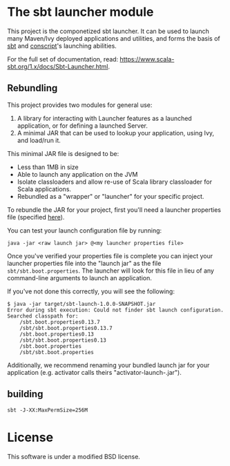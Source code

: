 # The sbt launcher module

This project is the componetized sbt launcher.   It can be used to launch many Maven/Ivy deployed applications
and utilities, and forms the basis of [sbt](https://github.com/sbt/sbt)
and [conscript](https://github.com/foundweekends/conscript)'s launching
abilities.

For the full set of documentation, read: <https://www.scala-sbt.org/1.x/docs/Sbt-Launcher.html>.

## Rebundling

This project provides two modules for general use:

1. A library for interacting with Launcher features as a launched application, or for defining a launched Server.
2. A minimal JAR that can be used to lookup your application, using Ivy, and load/run it.

This minimal JAR file is designed to be:

* Less than 1MB in size
* Able to launch any application on the JVM
* Isolate classloaders and allow re-use of Scala library classloader for Scala applications.
* Rebundled as a "wrapper" or "launcher" for your specific project.

To rebundle the JAR for your project, first you'll need a launcher properties file (specified [here](https://www.scala-sbt.org/1.x/docs/Launcher-Configuration.html)).

You can test your launch configuration file by running:

```
java -jar <raw launch jar> @<my launcher properties file>
```

Once you've verified your properties file is complete you can inject your launcher properties file into the "launch jar"
as the file `sbt/sbt.boot.properties`.   The launcher will look for this file in lieu of any command-line arguments to
launch an application.


If you've not done this correctly, you will see the following:

```
$ java -jar target/sbt-launch-1.0.0-SNAPSHOT.jar
Error during sbt execution: Could not finder sbt launch configuration.  Searched classpath for:
	/sbt.boot.properties0.13.7
	/sbt/sbt.boot.properties0.13.7
	/sbt.boot.properties0.13
	/sbt/sbt.boot.properties0.13
	/sbt.boot.properties
	/sbt/sbt.boot.properties
```


Additionally, we recommend renaming your bundled launch jar for your application (e.g. activator calls theirs
"activator-launch-<version>.jar").

## building

```
sbt -J-XX:MaxPermSize=256M
```

# License

This software is under a modified BSD license.
